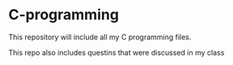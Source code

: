 # C-programming
This repository will include all my C programming files.

This repo also includes questins that were discussed in my class
